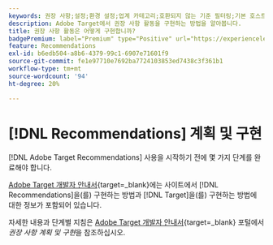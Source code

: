 ```yaml
---
keywords: 권장 사항;설정;환경 설정;업계 카테고리;호환되지 않는 기준 필터링;기본 호스트 그룹;썸네일 기본 url;추천 API 토큰
description: Adobe Target에서 권장 사항 활동을 구현하는 방법을 알아봅니다.
title: 권장 사항 활동은 어떻게 구현합니까?
badgePremium: label="Premium" type="Positive" url="https://experienceleague.adobe.com/docs/target/using/introduction/intro.html?lang=ko#premium newtab=true" tooltip="Target Premium에 포함된 내용을 확인합니다."
feature: Recommendations
exl-id: b6edb504-a8b6-4379-99c1-6907e71601f9
source-git-commit: fe1e97710e7692ba7724103853ed7438c3f361b1
workflow-type: tm+mt
source-wordcount: '94'
ht-degree: 20%

---
```


# [!DNL Recommendations] 계획 및 구현

[!DNL Adobe Target Recommendations] 사용을 시작하기 전에 몇 가지 단계를 완료해야 합니다.

[Adobe Target 개발자 안내서](https://experienceleague.adobe.com/docs/target-dev/developer/overview.html?lang=ko){target=_blank}에는 사이트에서 [!DNL Recommendations]을(를) 구현하는 방법과 [!DNL Target]을(를) 구현하는 방법에 대한 정보가 포함되어 있습니다.

자세한 내용과 단계별 지침은 [Adobe Target 개발자 안내서](https://experienceleague.adobe.com/docs/target-dev/developer/recommendations.html?lang=ko){target=_blank} 포털에서 *권장 사항 계획 및 구현*&#x200B;을 참조하십시오.
